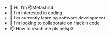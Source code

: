 - 👋 Hi, I’m @Metashi14
- 👀 I’m interested in coding 
- 🌱 I’m currently learning software development 
- 💞️ I’m looking to collaborate on Hack n code
- 📫 How to reach me pls helsp3

<!---
Metashi14/Metashi14 is a ✨ special ✨ repository because its `README.md` (this file) appears on your GitHub profile.
You can click the Preview link to take a look at your changes.
--->
